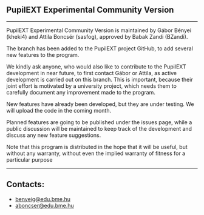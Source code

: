 ## PupilEXT Experimental Community Version
---
PupilEXT Experimental Community Version is maintained by Gábor Bényei (kheki4) and Attila Boncsér (sasfog), approved by Babak Zandi (BZandi).

The branch has been added to the PupilEXT project GitHub, to add several new features to the program.

We kindly ask anyone, who would also like to contribute to the PupilEXT development in near future, to first contact Gábor or Attila, as active development is carried out on this branch. This is important, because their joint effort is motivated by a university project, which needs them to carefully document any improvement made to the program.

New features have already been developed, but they are under testing. We will upload the code in the coming month.

Planned features are going to be published under the issues page, while a public discussion will be maintained to keep track of the development and discuss any new feature suggestions.

Note that this program is distributed in the hope that it will be useful, but without any warranty, without even the implied warranty of fitness for a particular purpose

---
## Contacts: 
- benyeig@edu.bme.hu 
- aboncser@edu.bme.hu
